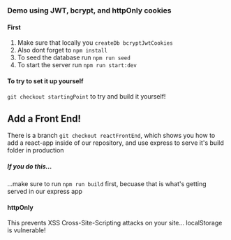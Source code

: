 ### Demo using JWT, bcrypt, and httpOnly cookies

#### First

1. Make sure that locally you `createDb bcryptJwtCookies`
2. Also dont forget to `npm install`
3. To seed the database run `npm run seed`
4. To start the server run `npm run start:dev`

#### To try to set it up yourself

`git checkout startingPoint` to try and build it yourself!

## Add a Front End!

There is a branch `git checkout reactFrontEnd`, which shows you how to add
a react-app inside of our repository, and use express to serve it's build folder
in production

##### If you do this...

...make sure to run `npm run build` first, becuase that is what's getting served in our express app

#### httpOnly

This prevents XSS Cross-Site-Scripting attacks on your site... localStorage is vulnerable!
